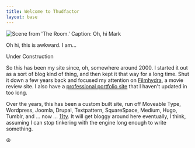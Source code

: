 ```yaml
---
title: Welcome to Thudfactor
layout: base
---
```


<div>
  <img src="/images/himark.jpg" alt="Scene from 'The Room.' Caption: Oh, hi Mark" />
</div>

Oh hi, this is awkward. I am…

<div class="underConstruction">
  <div class="light"></div>
  <div class="light"></div>
  <div class="light"></div>
  <span>Under Construction</span>
</div>

So this has been my site since, oh, somewhere around 2000. I started it out as a sort of blog kind of thing, and then kept it that way for a long time. Shut it down a few years back and focused my attention on [Filmhydra](https://www.filmhydra.com/), a movie review site. I also have a [professional portfolio site](https://www.elfinjohn.com/) that I haven't updated in too long.

Over the years, this has been a custom built site, run off Moveable Type, Wordpress, Joomla, Drupal, Textpattern, SquareSpace, Medium, Hugo, Tumblr, and … now … [11ty](https://www.11ty.dev/). It will get bloggy around here eventually, I think, assuming I can stop tinkering with the engine long enough to write something.

☮️
